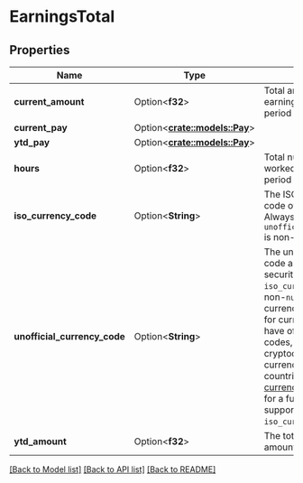 # EarningsTotal

## Properties

Name | Type | Description | Notes
------------ | ------------- | ------------- | -------------
**current_amount** | Option<**f32**> | Total amount of the earnings for this pay period | [optional]
**current_pay** | Option<[**crate::models::Pay**](Pay.md)> |  | [optional]
**ytd_pay** | Option<[**crate::models::Pay**](Pay.md)> |  | [optional]
**hours** | Option<**f32**> | Total number of hours worked for this pay period | [optional]
**iso_currency_code** | Option<**String**> | The ISO-4217 currency code of the line item. Always `null` if `unofficial_currency_code` is non-null. | [optional]
**unofficial_currency_code** | Option<**String**> | The unofficial currency code associated with the security. Always `null` if `iso_currency_code` is non-`null`. Unofficial currency codes are used for currencies that do not have official ISO currency codes, such as cryptocurrencies and the currencies of certain countries.  See the [currency code schema](https://plaid.com/docs/api/accounts#currency-code-schema) for a full listing of supported `iso_currency_code`s. | [optional]
**ytd_amount** | Option<**f32**> | The total year-to-date amount of the earnings | [optional]

[[Back to Model list]](../README.md#documentation-for-models) [[Back to API list]](../README.md#documentation-for-api-endpoints) [[Back to README]](../README.md)


